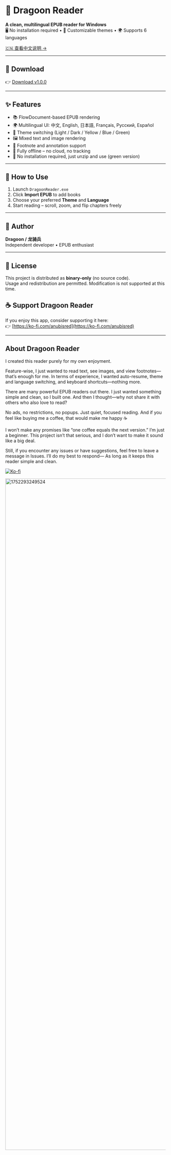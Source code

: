 # 📘 Dragoon Reader

**A clean, multilingual EPUB reader for Windows**  
🖥️ No installation required • 🎨 Customizable themes • 🌍 Supports 6 languages

[🇨🇳 查看中文说明 →](./README.zh-CN.md)

---

## 🔽 Download

👉 [Download v1.0.0](https://github.com/anubisred253/DragoonReader/releases/tag/v1.0.0)

---

## ✨ Features

- 📚 FlowDocument-based EPUB rendering
- 🌍 Multilingual UI: 中文, English, 日本語, Français, Русский, Español
- 🎨 Theme switching (Light / Dark / Yellow / Blue / Green)
- 🖼️ Mixed text and image rendering
- 💬 Footnote and annotation support
- 💾 Fully offline – no cloud, no tracking
- 🧩 No installation required, just unzip and use (green version)

---

## 📂 How to Use

1. Launch `DragoonReader.exe`
2. Click **Import EPUB** to add books
3. Choose your preferred **Theme** and **Language**
4. Start reading – scroll, zoom, and flip chapters freely

---

## 👤 Author

**Dragoon / 龙骑兵**  
Independent developer • EPUB enthusiast

---

## 📃 License

This project is distributed as **binary-only** (no source code).  
Usage and redistribution are permitted. Modification is not supported at this time.

## ☕ Support Dragoon Reader

If you enjoy this app, consider supporting it here:  
👉 [https://ko-fi.com/anubisred](https://ko-fi.com/anubisred)

---
## About Dragoon Reader
I created this reader purely for my own enjoyment.

Feature-wise, I just wanted to read text, see images, and view footnotes—that’s enough for me.
In terms of experience, I wanted auto-resume, theme and language switching, and keyboard shortcuts—nothing more.

There are many powerful EPUB readers out there. I just wanted something simple and clean, so I built one.
And then I thought—why not share it with others who also love to read?

No ads, no restrictions, no popups. Just quiet, focused reading.
And if you feel like buying me a coffee, that would make me happy ☕

I won’t make any promises like “one coffee equals the next version.”
I’m just a beginner. This project isn’t that serious, and I don’t want to make it sound like a big deal.

Still, if you encounter any issues or have suggestions, feel free to leave a message in Issues. I’ll do my best to respond—
As long as it keeps this reader simple and clean.

[![Ko-fi](https://ko-fi.com/img/githubbutton_sm.svg)](https://ko-fi.com/anubisred)

<img width="1929" height="2109" alt="1752293249524" src="https://github.com/user-attachments/assets/350aff4d-859f-4ff5-9834-c692ad6e5bdf" />
